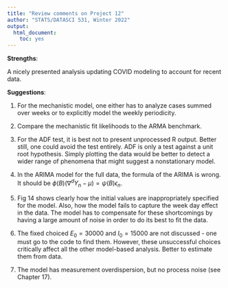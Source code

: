 ```yaml
---
title: "Review comments on Project 12"
author: "STATS/DATASCI 531, Winter 2022"
output:
  html_document:
    toc: yes
---
```


**Strengths**:

A nicely presented analysis updating COVID modeling to account for recent data.

**Suggestions**:

1. For the mechanistic model, one either has to analyze cases summed over weeks or to explicitly model the weekly periodicity.

2. Compare the mechanistic fit likelihoods to the ARMA benchmark.

3. For the ADF test, it is best not to present unprocessed R output. Better still, one could avoid the test entirely. ADF is only a test against a unit root hypothesis. Simply plotting the data would be better to detect a wider range of phenomena that might suggest a nonstationary model.

4. In the ARIMA model for the full data, the formula of the ARIMA is wrong. It should be $\phi(B)(\nabla^d Y_n - \mu)= \psi(B)\epsilon_n$.

5. Fig 14 shows clearly how the initial values are inappropriately specified for the model. Also, how the model fails to capture the week day effect in the data. The model has to compensate for these shortcomings by having a large amount of noise in order to do its best to fit the data.

6. The fixed choiced $E_0=30000$ and $I_0=15000$ are not discussed - one must go to the code to find them. However, these unsuccessful choices critically affect all the other model-based analysis. Better to estimate them from data.

7. The model has measurement overdispersion, but no process noise (see Chapter 17).




